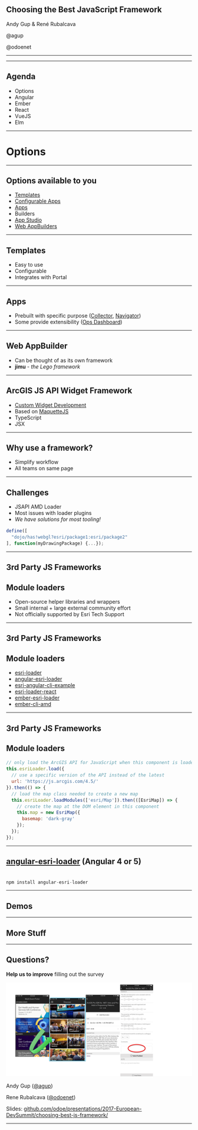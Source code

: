 <!-- .slide: class="title" -->

## Choosing the Best JavaScript Framework

Andy Gup & René Rubalcava

@agup

@odoenet

---

<!-- .slide: class="sponsor" -->

---

<!-- .slide: class="agenda" -->

## Agenda

- Options
- Angular
- Ember
- React
- VueJS
- Elm

---

<!-- .slide: class="section" -->

# Options

---

## Options available to you

 - [Templates](http://www.esri.com/software/arcgis-web-app-templates)
 - [Configurable Apps](http://www.arcgis.com/home/gallery.html#c=esri&t=apps&o=modified&f=configurable)
 - [Apps](http://www.esri.com/software/apps/)
 - Builders
  - [App Studio](http://appstudio.arcgis.com/)
  - [Web AppBuilders](http://www.esri.com/software/web-appbuilder)

---

## Templates

 - Easy to use
 - Configurable
 - Integrates with Portal

---

## Apps

 - Prebuilt with specific purpose ([Collector](http://www.esri.com/software/arcgis/collector-for-arcgis), [Navigator](http://www.esri.com/landing-pages/navigator))
 - Some provide extensibility ([Ops Dashboard](http://www.esri.com/software/arcgis/operations-dashboard-for-arcgis))

---

## Web AppBuilder

 - Can be thought of as its own framework
 - **jimu** - *the Lego framework*

---

## ArcGIS JS API Widget Framework

  - [Custom Widget Development](https://developers.arcgis.com/javascript/latest/guide/custom-widget/index.html)
  - Based on [MaquetteJS](http://maquettejs.org/)
  - TypeScript
  - JSX

---

## Why use a framework?
 - Simplify workflow
 - All teams on same page

---

## Challenges
- JSAPI AMD Loader
- Most issues with loader plugins
- _We have solutions for most tooling!_

```js
define([
  "dojo/has!webgl?esri/package1:esri/package2"
], function(myDrawingPackage) {...});
```

---

<!-- .slide: class="section" -->

## 3rd Party JS Frameworks
## Module loaders
- Open-source helper libraries and wrappers
- Small internal + large external community effort
- Not officially supported by Esri Tech Support

---

## 3rd Party JS Frameworks
## Module loaders
- [esri-loader](https://github.com/Esri/esri-loader)
- [angular-esri-loader](https://github.com/tomwayson/angular-esri-loader)
- [esri-angular-cli-example](https://github.com/tomwayson/esri-angular-cli-example)
- [esri-loader-react](https://github.com/davetimmins/esri-loader-react)
- [ember-esri-loader](https://github.com/Esri/ember-esri-loader)
- [ember-cli-amd](https://github.com/Esri/ember-cli-amd)

---

## 3rd Party JS Frameworks
## Module loaders
```js
// only load the ArcGIS API for JavaScript when this component is loaded
this.esriLoader.load({
  // use a specific version of the API instead of the latest
  url: 'https://js.arcgis.com/4.5/'
}).then(() => {
  // load the map class needed to create a new map
  this.esriLoader.loadModules(['esri/Map']).then(([EsriMap]) => {
    // create the map at the DOM element in this component
    this.map = new EsriMap({
      basemap: 'dark-gray'
    });
  });
});

```

---

## [angular-esri-loader](https://github.com/tomwayson/angular-esri-loader) (Angular 4 or 5)

```js

npm install angular-esri-loader

```


---

<!-- .slide: class="section" -->

## Demos

---

## More Stuff

---

<!-- .slide: class="questions" -->

## Questions?

**Help us to improve** filling out the survey

![Survey](images/survey-slide.png)

Andy Gup ([@agup](https://twitter.com/agup))

Rene Rubalcava ([@odoenet](https://twitter.com/odoenet))

Slides: [github.com/odoe/presentations/2017-European-DevSummit/choosing-best-js-framework/](github.com/odoe/presentations/2017-European-DevSummit/choosing-best-js-framework)

---


<!-- .slide: class="end" -->
